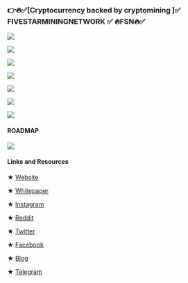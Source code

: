 ### 👉🔥✅[Cryptocurrency backed by cryptomining ]✅ FIVESTARMININGNETWORK ✅ 🔥FSN🔥✅ 


![](https://ip.bitcointalk.org/?u=https%3A%2F%2Ffivestarminingnetwork.com%2Fwp-content%2Fuploads%2Fz1.jpg&t=592&c=Vea3DAPoNq7ztQ)

![](https://ip.bitcointalk.org/?u=https%3A%2F%2Ffivestarminingnetwork.com%2Fwp-content%2Fuploads%2Fz3.jpg&t=592&c=h5mtBJSYEroUdQ)



![](https://ip.bitcointalk.org/?u=https%3A%2F%2Ffivestarminingnetwork.com%2Fwp-content%2Fuploads%2Fz4.jpg&t=592&c=iXftZswXuqbnPw)

![](https://ip.bitcointalk.org/?u=https%3A%2F%2Ffivestarminingnetwork.com%2Fwp-content%2Fuploads%2Fz6.jpg&t=592&c=wDFDExYFXEYRXw)

![](https://ip.bitcointalk.org/?u=https%3A%2F%2Ffivestarminingnetwork.com%2Fwp-content%2Fuploads%2Fz8.jpg&t=592&c=ZoBeV1L9MW0Jpg)


![](https://ip.bitcointalk.org/?u=https%3A%2F%2Ffivestarminingnetwork.com%2Flogin%2Fwp-content%2Fuploads%2F2018%2F08%2F37373.jpg&t=592&c=7F6V9m09y88Nlg)


![](https://ip.bitcointalk.org/?u=https%3A%2F%2Ffivestarminingnetwork.com%2Fwp-content%2Fuploads%2Fz11.jpg&t=592&c=mvifKabFiWrLmA)

#### ROADMAP

![](https://ip.bitcointalk.org/?u=https%3A%2F%2Ffivestarminingnetwork.com%2Fassets%2Fimages%2Froadmap.png&t=592&c=hSTd4YD-ZQY9iA)


#### Links and Resources

★ [Website](https://fivestarminingnetwork.com/) 

★ [Whitepaper](https://fivestarminingnetwork.com/wp-content/uploads/2018/07/Whitepaper-Fivestarminingnetwork.pdf)

★ [Instagram](https://www.instagram.com/fivestarminingnetwork/)


★  [Reddit](https://www.reddit.com/user/FiveStarMining)

★  [Twitter](https://twitter.com/FiveMining)

★ [Facebook](https://www.facebook.com/Fivestarminingnetwork)


★ [Blog](https://medium.com/@FiveStarMining) 

★ [Telegram](https://t.me/fivestarminingnetwork) 